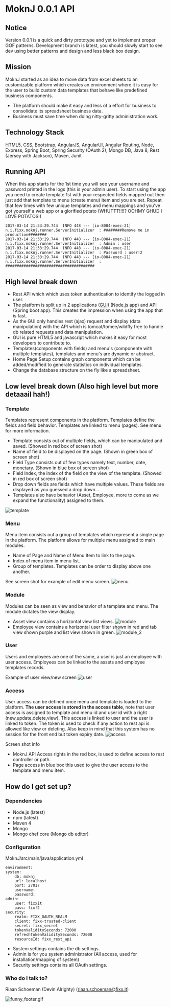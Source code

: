 # MoknJ 0.0.1 API #

## Notice ##
Version 0.0.1 is a quick and dirty prototype and yet to implement proper GOF patterns. Development branch is latest, you should slowly start to see dev using better patterns and design and less black box design. 

## Mission ##
MoknJ started as an idea to move data from excel sheets to an customizable platform which creates an environment where it is easy for the user to build custom data templates that behave like predefined business components. 

* The platform should make it easy and less of a effort for business to consolidate its spreadsheet business data. 
* Business must save time when doing nitty-gritty administration work.

## Technology Stack ##
HTML5, CSS, Bootstrap, AngularJS, AngularUI, Angular Routing, Node, Express, Spring Boot, Spring Security (OAuth 2), Mongo DB, Java 8, Rest (Jersey with Jackson), Maven, Junit

## Running API ##
When this app starts for the 1st time you will see your username and password printed in the logs (this is your admin user). To start using the app you need to create template 1st with your respected fields mapped out then just add that template to menu (create menu) item and you are set. Repeat that few times with few unique templates and menu mappings and you've got yourself a web app or a glorified potato (WHUTTT!!!!? OOHMY GHUD I LOVE POTATOS!)

```
2017-03-14 21:33:29.744  INFO 448 --- [io-8084-exec-21] n.i.fixx.moknj.runner.ServerInitializer  : ########Remove me in production########
2017-03-14 21:33:29.744  INFO 448 --- [io-8084-exec-21] n.i.fixx.moknj.runner.ServerInitializer  : Admin : user
2017-03-14 21:33:29.744  INFO 448 --- [io-8084-exec-21] n.i.fixx.moknj.runner.ServerInitializer  : Password : user!2
2017-03-14 21:33:29.744  INFO 448 --- [io-8084-exec-21] n.i.fixx.moknj.runner.ServerInitializer  : #######################################

```

## High level break down ##
* Rest API which which uses token authentication to identify the logged in user. 
* The platform is split up in 2 applications ([GUI](https://github.com/fixxit/MoknJ-WebUI)) (Node.js app) and API (Spring boot app). This creates the impression when using the app that is fast. 
* As the GUI only handles rest (ajax) request and display (data manipulation) with the API which is tomcat/tomee/wildfly free to handle db related requests and data manipulation.
* GUI is pure HTML5 and javascript which makes it easy for most developers to contribute to.
* Templates(components with fields) and menu's (componente with multiple templates), templates and menu's are dynamic or abstract.
* Home Page Setup contains graph components which can be added/modified to generate statistics on individual templates.
* Change the database structure on the fly like a spreadsheet.

## Low level break down (Also high level but more detaaail hah!) ##
### Template ###
Templates represent components in the platform. Templates define the fields and field behavior. Templates are linked to menu (pages). See menu for more information.

* Template consists out of multiple fields, which can be manipulated and saved. (Showed in red box of screen shot)
* Name of field to be displayed on the page. (Shown in green box of screen shot)
* Field Type consists out of few types namely text, number, date, monetary. (Shown in blue box of screen shot)
* Field Index, the index of the field on the view of the template. (Showed in red box of screen shot)
* Drop down fields are fields which have multiple values. These fields are displayed as you guessed a drop down... 
* Templates also have behavior (Asset, Employee, more to come as we expand the functionality) assigned to them.  

![template](https://github.com/fixxit/MoknJ/blob/master/images/template.jpg?raw=true)

### Menu ###
Menu item consists out a group of templates which represent a single page in the platform. The platform allows for multiple menu assigned to main modules.

* Name of Page and Name of Menu Item to link to the page.
* Index of menu item in menu list.
* Group of templates. Templates can be order to display above one another.

See screen shot for example of edit menu screen.
![menu](https://github.com/fixxit/MoknJ/blob/master/images/menu.jpg?raw=true)

### Module ###
Modules can be seen as view and behavior of a template and menu. The module dictates the view display.  

* Asset view contains a horizontal view list views.
![module](https://github.com/fixxit/MoknJ/blob/master/images/module.jpg?raw=true)
* Employee view contains a horizontal user filter shown in red and tab view shown purple and list view shown in green.
![module_2](https://github.com/fixxit/MoknJ/blob/master/images/module_2.jpg?raw=true)
### User ###
Users and employees are one of the same, a user is just an employee with user access. Employees can be linked to the assets and employee templates records.

Example of user view/new screen
![user](https://github.com/fixxit/MoknJ/blob/master/images/user.jpg?raw=true)

### Access ###
User access can be defined once menu and template is loaded to the platform. **The user access is stored in the access table**, note that user access is assigned to template and menu id and user id with a right (new,update,delete,view). This access is linked to user and the user is linked to token. The token is used to check if any action to rest api is allowed like view or deleting. Also keep in mind that this system has no session for the front end but token expiry date. 
![access](https://github.com/fixxit/MoknJ/blob/master/images/access.jpg?raw=true)

Screen shot info
* MoknJ API Access rights in the red box, is used to define access to rest controller or path.
* Page access in blue box this used to give the user access to the template and menu item.

## How do I get set up? ##
### Dependencies ###
* Node.js (latest)
* npm (latest)
* Maven 4
* Mongo 
* Mongo chef core (Mongo db editor)

### Configuration ###
MoknJ/src/main/java/application.yml
```
environment: 
system:
    db: moknj
    url: localhost
    port: 27017
    username: 
    password: 
admin:
    user: fixxit
    pass: fix!2
security:
    realm: FIXX_OAUTH_REALM
    client: fixx-trusted-client
    secret: fixx_secret
    tokenValiditySeconds: 72000
    refreshTokenValiditySeconds: 72000
    resourceId: fixx_rest_api
```
* System settings contains the db settings.
* Admin is for you system administrator (All access, used for installation/mapping of system)
* Security settings contains all OAuth settings.

### Who do I talk to? ###
Riaan Schoeman (Devin Alrighty) (riaan.schoeman@fixx.it)

![funny_footer.gif](https://github.com/fixxit/MoknJ/blob/master/images/funny%20footer.gif?raw=true)
